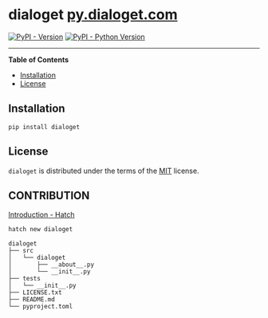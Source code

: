 # dialoget [py.dialoget.com](https://py.dialoget.com/)


[![PyPI - Version](https://img.shields.io/pypi/v/dialoget.svg)](https://pypi.org/project/dialoget)
[![PyPI - Python Version](https://img.shields.io/pypi/pyversions/dialoget.svg)](https://pypi.org/project/dialoget)

-----

**Table of Contents**

- [Installation](#installation)
- [License](#license)

## Installation

```console
pip install dialoget
```

## License

`dialoget` is distributed under the terms of the [MIT](https://spdx.org/licenses/MIT.html) license.




## CONTRIBUTION

[Introduction - Hatch](https://hatch.pypa.io/latest/intro/)

```bash
hatch new dialoget
```


```
dialoget
├── src
│   └── dialoget
│       ├── __about__.py
│       └── __init__.py
├── tests
│   └── __init__.py
├── LICENSE.txt
├── README.md
└── pyproject.toml
```